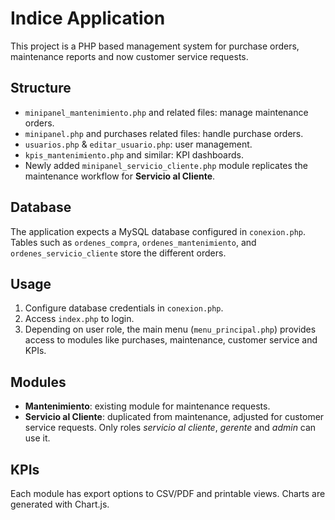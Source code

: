 # Indice Application

This project is a PHP based management system for purchase orders, maintenance reports and now customer service requests.

## Structure
- `minipanel_mantenimiento.php` and related files: manage maintenance orders.
- `minipanel.php` and purchases related files: handle purchase orders.
- `usuarios.php` & `editar_usuario.php`: user management.
- `kpis_mantenimiento.php` and similar: KPI dashboards.
- Newly added `minipanel_servicio_cliente.php` module replicates the maintenance workflow for **Servicio al Cliente**.

## Database
The application expects a MySQL database configured in `conexion.php`. Tables such as `ordenes_compra`, `ordenes_mantenimiento`, and `ordenes_servicio_cliente` store the different orders.

## Usage
1. Configure database credentials in `conexion.php`.
2. Access `index.php` to login.
3. Depending on user role, the main menu (`menu_principal.php`) provides access to modules like purchases, maintenance, customer service and KPIs.

## Modules
- **Mantenimiento**: existing module for maintenance requests.
- **Servicio al Cliente**: duplicated from maintenance, adjusted for customer service requests. Only roles *servicio al cliente*, *gerente* and *admin* can use it.

## KPIs
Each module has export options to CSV/PDF and printable views. Charts are generated with Chart.js.

